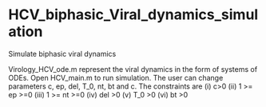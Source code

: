 # HCV_biphasic_Viral_dynamics_simulation
Simulate biphasic viral dynamics

Virology_HCV_ode.m represent the viral dynamics in the form of systems of ODEs. Open HCV_main.m to run simulation. The user can change parameters c, ep, del, T_0, nt, bt and c. The constraints are 
(i) c>0
(ii) 1 >= ep >=0
(iii) 1 >= nt >=0
(iv)  del >0
(v)  T_0 >0
(vi)  bt >0

